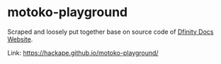 # motoko-playground

Scraped and loosely put together base on source code of [Dfinity Docs Website](https://sdk.dfinity.org/docs/language-guide/motoko.html).

Link: https://hackape.github.io/motoko-playground/
